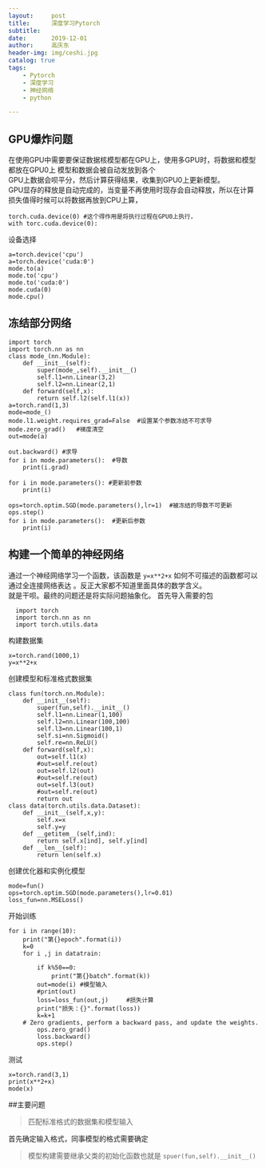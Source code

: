 ```yaml
---
layout:     post
title:      深度学习Pytorch
subtitle:   
date:       2019-12-01
author:     高庆东
header-img: img/ceshi.jpg
catalog: true
tags:
    - Pytorch
    - 深度学习
    - 神经网络
    - python

---
```


## GPU爆炸问题
在使用GPU中需要要保证数据核模型都在GPU上，使用多GPU时，将数据和模型都放在GPU0上 模型和数据会被自动发放到各个  
GPU上数据会呗平分，然后计算获得结果，收集到GPU0上更新模型。  
GPU显存的释放是自动完成的，当变量不再使用时现存会自动释放，所以在计算损失值得时候可以将数据再放到CPU上算，

```
torch.cuda.device(0) #这个得作用是将执行过程在GPU0上执行，
with torc.cuda.device(0):
```

设备选择

``` 
a=torch.device('cpu') 
a=torch.device('cuda:0')
mode.to(a)
mode.to('cpu')
mode.to('cuda:0')
mode.cuda(0)
mode.cpu()
```

## 冻结部分网络
```
import torch
import torch.nn as nn
class mode_(nn.Module):
    def __init__(self):
        super(mode_,self).__init__()
        self.l1=nn.Linear(3,2)
        self.l2=nn.Linear(2,1)
    def forward(self,x):
        return self.l2(self.l1(x))
a=torch.rand(1,3)
mode=mode_()
mode.l1.weight.requires_grad=False  #设置某个参数冻结不可求导
mode.zero_grad()   #梯度清空
out=mode(a)  

out.backward() #求导
for i in mode.parameters():  #导数
    print(i.grad)
    
for i in mode.parameters(): #更新前参数
    print(i)
    
ops=torch.optim.SGD(mode.parameters(),lr=1)  #被冻结的导数不可更新
ops.step()
for i in mode.parameters():  #更新后参数
    print(i)
```

## 构建一个简单的神经网络

通过一个神经网络学习一个函数，该函数是 `y=x**2+x`   如何不可描述的函数都可以通过全连接网络表达 。反正大家都不知道里面具体的数学含义。  
就是干呗。最终的问题还是将实际问题抽象化。
首先导入需要的包

```
  import torch
  import torch.nn as nn
  import torch.utils.data 
```
构建数据集 

```
x=torch.rand(1000,1)
y=x**2+x
```
创建模型和标准格式数据集

```
class fun(torch.nn.Module):
    def __init__(self):
        super(fun,self).__init__()
        self.l1=nn.Linear(1,100)
        self.l2=nn.Linear(100,100)
        self.l3=nn.Linear(100,1)
        self.si=nn.Sigmoid()
        self.re=nn.ReLU()
    def forward(self,x):
        out=self.l1(x)
        #out=self.re(out)
        out=self.l2(out)
        #out=self.re(out)
        out=self.l3(out)
        #out=self.re(out)
        return out
class data(torch.utils.data.Dataset):
    def __init__(self,x,y):
        self.x=x
        self.y=y
    def __getitem__(self,ind):
        return self.x[ind], self.y[ind]
    def __len__(self):
        return len(self.x)
```
创建优化器和实例化模型  

```
mode=fun()
ops=torch.optim.SGD(mode.parameters(),lr=0.01)
loss_fun=nn.MSELoss()
```
开始训练  

```
for i in range(10):
    print("第{}epoch".format(i))
    k=0
    for i ,j in datatrain:
        
        if k%50==0:
            print("第{}batch".format(k))
        out=mode(i) #模型输入
        #print(out)
        loss=loss_fun(out,j)     #损失计算
        print("损失：{}".format(loss))
        k=k+1     
    # Zero gradients, perform a backward pass, and update the weights.
        ops.zero_grad()
        loss.backward()  
        ops.step()
```
测试

```
x=torch.rand(3,1)
print(x**2+x)
mode(x)
```
##主要问题
> 匹配标准格式的数据集和模型输入 

首先确定输入格式，同事模型的格式需要确定  

> 模型构建需要继承父类的初始化函数也就是  `spuer(fun,self).__init__()`  



